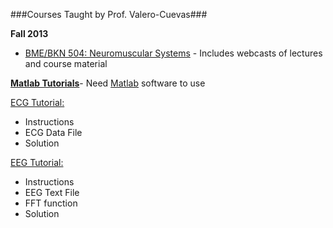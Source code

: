 ###Courses Taught by Prof. Valero-Cuevas###



**Fall 2013**


* [BME/BKN 504: Neuromuscular Systems](COURSE_PAGE) - Includes webcasts of lectures and course material


<u>**Matlab Tutorials**</u>- Need [Matlab](www.mathworks.com) software to use

<u>ECG Tutorial:</u>

* Instructions 
* ECG Data File 
* Solution

<u>EEG Tutorial:</u>

* Instructions 
* EEG Text File 
* FFT function
* Solution 